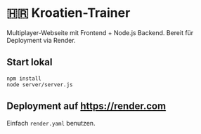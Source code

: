 # 🇭🇷 Kroatien-Trainer

Multiplayer-Webseite mit Frontend + Node.js Backend. Bereit für Deployment via Render.

## Start lokal
```
npm install
node server/server.js
```

## Deployment auf https://render.com
Einfach `render.yaml` benutzen.
